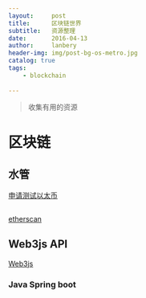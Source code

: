 ```yaml
---
layout:     post
title:      区块链世界
subtitle:   资源整理
date:       2016-04-13
author:     lanbery
header-img: img/post-bg-os-metro.jpg
catalog: true
tags:
    - blockchain
	
---
```

> 收集有用的资源
> 



# 区块链

## 水管

[申请测试以太币](https://faucet.ropsten.be)

## 
[etherscan](https://etherscan.io/token/0xB8c77482e45F1F44dE1745F52C74426C631bDD52#writeContract)

## Web3js API
[Web3js](https://web3js.readthedocs.io/en/1.0/index.html)

### Java Spring boot
[](https://github.com/ityouknow/spring-boot-examples/tree/master/spring-boot-thymeleaf)
